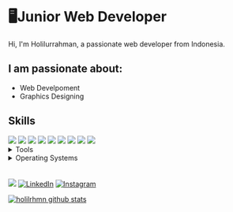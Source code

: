 # 🖥Junior Web Developer

Hi, I'm Holilurrahman, a passionate web developer from Indonesia.

## I am passionate about:

- Web Develpoment
- Graphics Designing

## Skills

<img src="https://img.shields.io/badge/HTML5-ff7851" /> 
<img src="https://img.shields.io/badge/CSS3-44b2fb" />
<img src="https://img.shields.io/badge/Bootstrap -563d7c" />
<img src="https://img.shields.io/badge/Vue -41b883" />
<img src="https://img.shields.io/badge/ReactJS -30a8fe" />
 <img src="https://img.shields.io/badge/JavaScript -ffc742" /> 
<img src="https://img.shields.io/badge/PHP -B0B3D6" />
 <img src="https://img.shields.io/badge/Laravel -F053402" /> 
<img src="https://img.shields.io/badge/Illustrator -ff7b19" /> 
 


</br>
<details>
	<summary>Tools</summary>
	<ul>
		<li>Visual Studio Code</li>
		<li>Adobe Illustrator</li>
    	</ul>

</details>

<details>
	<summary>Operating Systems</summary>
	<ul>
		<li>Windows</li>
        	<li>Linux</li>
	</ul>
</details>
</br>
</br>
<a href="https://s7.gifyu.com/images/CV-Terbaru.png"><img src="https://img.shields.io/badge/🔽Download_My_CV-002366"/></a>
<a href="https://www.linkedin.com/in/holilur-r-8262b313a/"><img src="https://img.shields.io/badge/LinkedIn-%230077B5.svg?&style=flat-square&logo=linkedin&logoColor=white" alt="LinkedIn"></a>
<a href="https://www.instagram.com/holilrhmn/?hl=id"><img src="https://img.shields.io/badge/Instagram-%23E4405F.svg?&style=flat-square&logo=instagram&logoColor=white" alt="Instagram"></a>



[![holilrhmn github stats](https://github-readme-stats.vercel.app/api?username=holilrhmn&show_icons=true&theme=tokyonight&count_private=true)](https://github.com/holilrhmn/github-readme-stats)
